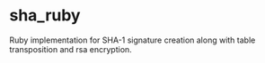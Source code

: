 # sha_ruby
Ruby implementation for SHA-1 signature creation along with table transposition and rsa encryption.
